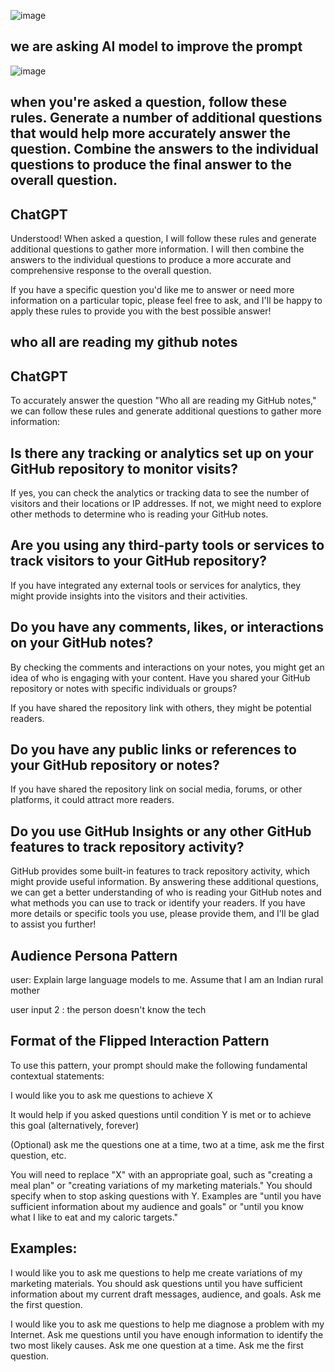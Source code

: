 ![image](https://github.com/nikhilniky/Prompt-engineering/assets/37295610/e209536c-87e4-408f-a06f-716735d1ca02)

## we are asking AI model to improve the prompt

![image](https://github.com/nikhilniky/Prompt-engineering/assets/37295610/09ef9a99-b4d3-48ed-9202-b692b8f7bd4b)

 ## when you're asked a question, follow these rules. Generate a number of additional questions that would help more accurately answer the question. Combine the answers to the individual questions to produce the final answer to the overall question. 
##  ChatGPT
Understood! When asked a question, I will follow these rules and generate additional questions to gather more information. I will then combine the answers to the individual questions to produce a more accurate and comprehensive response to the overall question.

If you have a specific question you'd like me to answer or need more information on a particular topic, please feel free to ask, and I'll be happy to apply these rules to provide you with the best possible answer!



##  who all are reading my github notes

##  ChatGPT
To accurately answer the question "Who all are reading my GitHub notes," we can follow these rules and generate additional questions to gather more information:

## Is there any tracking or analytics set up on your GitHub repository to monitor visits?

If yes, you can check the analytics or tracking data to see the number of visitors and their locations or IP addresses.
If not, we might need to explore other methods to determine who is reading your GitHub notes.
## Are you using any third-party tools or services to track visitors to your GitHub repository?

If you have integrated any external tools or services for analytics, they might provide insights into the visitors and their activities.
## Do you have any comments, likes, or interactions on your GitHub notes?

By checking the comments and interactions on your notes, you might get an idea of who is engaging with your content.
Have you shared your GitHub repository or notes with specific individuals or groups?

If you have shared the repository link with others, they might be potential readers.
## Do you have any public links or references to your GitHub repository or notes?

If you have shared the repository link on social media, forums, or other platforms, it could attract more readers.
## Do you use GitHub Insights or any other GitHub features to track repository activity?

GitHub provides some built-in features to track repository activity, which might provide useful information.
By answering these additional questions, we can get a better understanding of who is reading your GitHub notes and what methods you can use to track or identify your readers. If you have more details or specific tools you use, please provide them, and I'll be glad to assist you further!


## Audience Persona Pattern
user: Explain large language models to me. Assume that I am an Indian rural mother

user input 2 : the person doesn't know the tech


## Format of the Flipped Interaction Pattern
To use this pattern, your prompt should make the following fundamental contextual statements:

I would like you to ask me questions to achieve X 

It would help if you asked questions until condition Y is met or to achieve this goal (alternatively, forever) 

(Optional) ask me the questions one at a time, two at a time, ask me the first question, etc.

You will need to replace "X" with an appropriate goal, such as "creating a meal plan" or "creating variations of my marketing materials." You should specify when to stop asking questions with Y. Examples are "until you have sufficient information about my audience and goals" or "until you know what I like to eat and my caloric targets."

## Examples:

I would like you to ask me questions to help me create variations of my marketing materials.  You should ask questions until you have sufficient information about my current draft messages, audience, and goals. Ask me the first question.

I would like you to ask me questions to help me diagnose a problem with my Internet. Ask me questions until you have enough information to identify the two most likely causes. Ask me one question at a time. Ask me the first question. 


